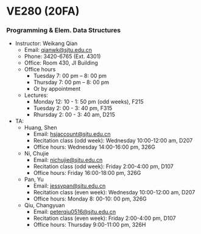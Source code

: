 # VE280 (20FA)
### Programming &amp; Elem. Data Structures

+ Instructor: Weikang Qian
  + Email: qianwk@sjtu.edu.cn
  + Phone: 3420-6765 (Ext. 4301)
  + Office: Room 430, JI Building
  + Office hours
    * Tuesday 7: 00 pm – 8: 00 pm
    * Thursday 7: 00 pm – 8: 00 pm
    * Or by appointment
  + Lectures:
    + Monday 12: 10 - 1: 50 pm (odd weeks), F215
    + Tuesday 2: 00 - 3: 40 pm, F315
    + Rhursday 2: 00 - 3: 40 am, D215
+ TA: 
  + Huang, Shen
    * Email: hsjaccount@sjtu.edu.cn
    * Recitation class (odd week): Wednesday 10:00-12:00 am, D207
    * Office hours: Wednesday 14:00-16:00 pm, 326G
  + Ni, Chujie
    * Email: nichujie@sjtu.edu.cn
    * Recitation class (odd week): Friday 2:00-4:00 pm, D107
    * Office hours: Friday 16:00-18:00 pm, 326G
  + Pan, Yu
    * Email: jessypan@sjtu.edu.cn
    * Recitation class (even week): Wednesday 10:00-12:00 am, D207
    * Office hours: Monday 8: 00-10: 00 pm, 326G
  + Qiu, Changyuan
    * Email: peterqiu0516@sjtu.edu.cn 
    * Recitation class (even week): Friday 2:00-4:00 pm, D107
    * Office hours: Thursday 9:00-11:00 pm, 326H
